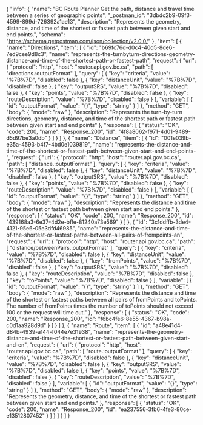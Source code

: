 {
  "info": {
    "name": "BC Route Planner Get the path, distance and travel time between a series of geographic points",
    "_postman_id": "3dbdc2b9-09f3-4599-899d-726392a1ae13",
    "description": "Represents the geometry, distance, and time of the shortest or fastest path between given start and end points.",
    "schema": "https://schema.getpostman.com/json/collection/v2.0.0/"
  },
  "item": [
    {
      "name": "Directions",
      "item": [
        {
          "id": "b69fc76d-d0c4-40d5-8de6-7ed9cee9d8c3",
          "name": "represents-the-turnbyturn-directions-geometry-distance-and-time-of-the-shortest-path-or-fastest-path",
          "request": {
            "url": {
              "protocol": "http",
              "host": "router.api.gov.bc.ca",
              "path": [
                "directions.:outputFormat"
              ],
              "query": [
                {
                  "key": "criteria",
                  "value": "%7B%7D",
                  "disabled": false
                },
                {
                  "key": "distanceUnit",
                  "value": "%7B%7D",
                  "disabled": false
                },
                {
                  "key": "outputSRS",
                  "value": "%7B%7D",
                  "disabled": false
                },
                {
                  "key": "points",
                  "value": "%7B%7D",
                  "disabled": false
                },
                {
                  "key": "routeDescription",
                  "value": "%7B%7D",
                  "disabled": false
                }
              ],
              "variable": [
                {
                  "id": "outputFormat",
                  "value": "{}",
                  "type": "string"
                }
              ]
            },
            "method": "GET",
            "body": {
              "mode": "raw"
            },
            "description": "Represents the turn-by-turn directions, geometry, distance, and time of the shortest path or fastest path between given start and end points"
          },
          "response": [
            {
              "status": "OK",
              "code": 200,
              "name": "Response_200",
              "id": "4f8a8062-f971-4d01-9489-d5d97be3a0db"
            }
          ]
        }
      ]
    },
    {
      "name": "Distance",
      "item": [
        {
          "id": "001e039b-e35a-4593-b4f7-4bd0e1039819",
          "name": "represents-the-distance-and-time-of-the-shortest-or-fastest-path-between-given-start-and-end-points-",
          "request": {
            "url": {
              "protocol": "http",
              "host": "router.api.gov.bc.ca",
              "path": [
                "distance.:outputFormat"
              ],
              "query": [
                {
                  "key": "criteria",
                  "value": "%7B%7D",
                  "disabled": false
                },
                {
                  "key": "distanceUnit",
                  "value": "%7B%7D",
                  "disabled": false
                },
                {
                  "key": "outputSRS",
                  "value": "%7B%7D",
                  "disabled": false
                },
                {
                  "key": "points",
                  "value": "%7B%7D",
                  "disabled": false
                },
                {
                  "key": "routeDescription",
                  "value": "%7B%7D",
                  "disabled": false
                }
              ],
              "variable": [
                {
                  "id": "outputFormat",
                  "value": "{}",
                  "type": "string"
                }
              ]
            },
            "method": "GET",
            "body": {
              "mode": "raw"
            },
            "description": "Represents the distance and time of the shortest or fastest path between given start and end points."
          },
          "response": [
            {
              "status": "OK",
              "code": 200,
              "name": "Response_200",
              "id": "439168a3-6e37-4d2e-bffe-81240a73e569"
            }
          ]
        },
        {
          "id": "3c1ddffb-3de4-4121-95e6-05e3dfd46985",
          "name": "represents-the-distance-and-time-of-the-shortest-or-fastest-paths-between-all-pairs-of-frompoints-an",
          "request": {
            "url": {
              "protocol": "http",
              "host": "router.api.gov.bc.ca",
              "path": [
                "distance/betweenPairs.:outputFormat"
              ],
              "query": [
                {
                  "key": "criteria",
                  "value": "%7B%7D",
                  "disabled": false
                },
                {
                  "key": "distanceUnit",
                  "value": "%7B%7D",
                  "disabled": false
                },
                {
                  "key": "fromPoints",
                  "value": "%7B%7D",
                  "disabled": false
                },
                {
                  "key": "outputSRS",
                  "value": "%7B%7D",
                  "disabled": false
                },
                {
                  "key": "routeDescription",
                  "value": "%7B%7D",
                  "disabled": false
                },
                {
                  "key": "toPoints",
                  "value": "%7B%7D",
                  "disabled": false
                }
              ],
              "variable": [
                {
                  "id": "outputFormat",
                  "value": "{}",
                  "type": "string"
                }
              ]
            },
            "method": "GET",
            "body": {
              "mode": "raw"
            },
            "description": "Represents the distance and time of the shortest or fastest paths between all pairs of fromPoints and toPoints. The number of fromPoints times the number of toPoints should not exceed 100 or the request will time out."
          },
          "response": [
            {
              "status": "OK",
              "code": 200,
              "name": "Response_200",
              "id": "f6bc4fe6-8e55-4367-b98a-c0d1aa928d9d"
            }
          ]
        }
      ]
    },
    {
      "name": "Route",
      "item": [
        {
          "id": "a48e41d4-d84b-4939-a144-f044e7e31938",
          "name": "represents-the-geometry-distance-and-time-of-the-shortest-or-fastest-path-between-given-start-and-en",
          "request": {
            "url": {
              "protocol": "http",
              "host": "router.api.gov.bc.ca",
              "path": [
                "route.:outputFormat"
              ],
              "query": [
                {
                  "key": "criteria",
                  "value": "%7B%7D",
                  "disabled": false
                },
                {
                  "key": "distanceUnit",
                  "value": "%7B%7D",
                  "disabled": false
                },
                {
                  "key": "outputSRS",
                  "value": "%7B%7D",
                  "disabled": false
                },
                {
                  "key": "points",
                  "value": "%7B%7D",
                  "disabled": false
                },
                {
                  "key": "routeDescription",
                  "value": "%7B%7D",
                  "disabled": false
                }
              ],
              "variable": [
                {
                  "id": "outputFormat",
                  "value": "{}",
                  "type": "string"
                }
              ]
            },
            "method": "GET",
            "body": {
              "mode": "raw"
            },
            "description": "Represents the geometry, distance, and time of the shortest or fastest path between given start and end points."
          },
          "response": [
            {
              "status": "OK",
              "code": 200,
              "name": "Response_200",
              "id": "ea237556-3fb6-4fe3-80ce-e13512807452"
            }
          ]
        }
      ]
    }
  ]
}